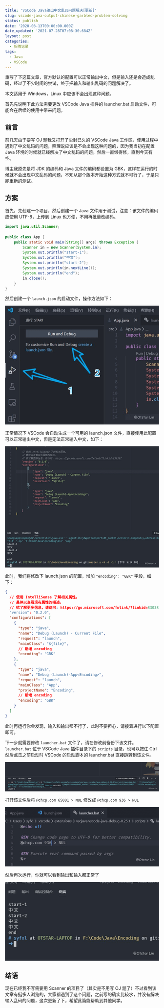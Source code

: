 ```yaml
---
title: 'VSCode Java输出中文乱码问题解决[更新]'
slug: vscode-java-output-chinese-garbled-problem-solving
status: publish
date: '2020-03-13T00:00:00.000Z'
date_updated: '2021-07-28T07:08:30.684Z'
layout: post
categories:
  - 折腾记录
tags:
  - Java
  - VSCode
---
```

重写了下这篇文章，官方默认的配置可以正常输出中文，但是输入还是会造成乱码，经过了不少时间的尝试，终于把输入和输出乱码的问题解决了。

本文适用于 Windows，Linux 中应该不会出现这种问题。

首先先说明下此方法需要更改 VSCode Java 插件的 launcher.bat 启动文件，可能会在后续的使用中带来问题。

## 前言

前几天由于要写 OJ 题我又打开了尘封已久的 VSCode Java 工作区，使用过程中遇到了中文乱码的问题，照理说应该是不会出现这种问题的，因为我当初在配置 Java 环境的时候就已经解决了中文乱码的问题。然后一直懒得修，直到今天有空。

博主我原先是将 JDK 的编码和 Java 文件的编码都设置为 GBK，这样在运行的时候就不会出现中文乱码的问题，不知从那个版本开始这种方式就不可行了，于是只能重新的测试。

## 方案

首先，先创建一个项目，然后创建一个 Java 文件用于测试，注意：该文件的编码应使用 UTF-8，上传到 Linux 也方便，不用再批量改编码。

```java
import java.util.Scanner;

public class App {
    public static void main(String[] args) throws Exception {
        Scanner in = new Scanner(System.in);
        System.out.println("start-1");
        System.out.println("中文");
        System.out.println("start-2");
        System.out.println(in.nextLine());
        System.out.println("end");
        in.close();
    }
}
```

然后创建一个 `launch.json` 的启动文件，操作方法如下：

![](515b652c-ee23-4223-8041-76f4bf172640.jpg)

正常情况下 VSCode 会自动生成一个可用的 launch.json 文件，直接使用此配置可以正常输出中文，但是无法正常输入中文，如下：

![](a5b831fb-6908-4cab-a917-cae1519595d1.jpg)

此时，我们将修改下 launch.json 的配置，增加 `"encoding": "GBK"` 字段，如下：

```json
{
  // 使用 IntelliSense 了解相关属性。
  // 悬停以查看现有属性的描述。
  // 欲了解更多信息，请访问: https://go.microsoft.com/fwlink/?linkid=830387
  "version": "0.2.0",
  "configurations": [
    {
      "type": "java",
      "name": "Debug (Launch) - Current File",
      "request": "launch",
      "mainClass": "${file}",
      // 新增 encoding
      "encoding": "GBK"
    },
    {
      "type": "java",
      "name": "Debug (Launch)-App<Encoding>",
      "request": "launch",
      "mainClass": "App",
      "projectName": "Encoding",
      // 新增 encoding
      "encoding": "GBK"
    }
  ]
}
```

此时再运行你会发现，输入和输出都不行了，此时不要担心，请接着进行以下配置即可。

下一步就需要修改 `launcher.bat` 文件了，请在修改前备份下该文件。`launcher.bat` 位于 VSCode Java 插件目录下的 `scripts` 目录，也可以按住 Ctrl 然后点击之前启动时 VSCode 的启动脚本的 launcher.bat 直接跳转到该文件。

![](be915c1c-ed38-4708-8512-338357fbb9d7.jpg)

打开该文件后将 `@chcp.com 65001 > NUL` 修改成 `@chcp.com 936 > NUL`

![](53b9eea0-0629-4a6c-8908-82ece98f06ea.jpg)

然后再次运行，你就可以看到输出和输入都正常了

![](26fe1026-3307-429a-a12a-6c2a93b215fb.jpg)

## 结语

现在已经我不写需要用 Scanner 的项目了（其实是不用写 OJ 题了）不过看到该文章有挺多人浏览的，大家都遇到了这个问题，之前写的确实比较水，并没有解决输入乱码的问题，这次更新了下，希望此篇能帮助到其他同学。

